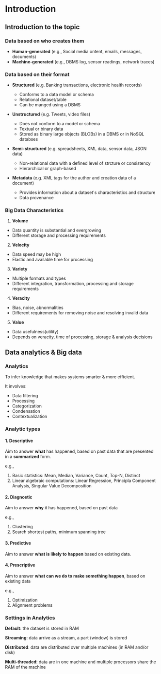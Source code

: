 # Introduction

## Introduction to the topic

### Data based on who creates them

- **Human-generated** (e.g., Social media ontent, emails, messages, documents)
- **Machine-generated** (e.g., DBMS log, sensor readings, network traces)

### Data based on their format

- **Structured** (e.g. Banking transactions, electronic health records)
  - Conforms to a data model or schema
  - Relational dataset/table
  - Can be manged using a DBMS

- **Unstructured** (e.g. Tweets, video files)
  - Does not conform to a model or schema
  - Textual or binary data
  - Stored as binary large objects (BLOBs) in a DBMS or in NoSQL databses

- **Semi-structured** (e.g. spreadsheets, XML data, sensor data, JSON data)
  - Non-relational data with a defined level of strcture or consistency
  - Hierarchical or graph-based

- **Metadata** (e.g. XML tags for the author and creation data of a document)
  - Provides information about a dataset's characteristics and structure
  - Data provenance

### Big Data Characteristics

1. **Volume**
  - Data quantity is substantial and evergrowing
  - Different storage and processing requirements
2. **Velocity**
  - Data speed may be high
  - Elastic and available time for processing
3. **Variety**
  - Multiple formats and types
  - Different integration, transformation, processing and storage requirements
4. **Veracity**
  - Bias, noise, abnormalities
  - Different requirements for removing noise and resolving invalid data
5. **Value**
  - Data usefulness(utility)
  - Depends on veracity, time of processing, storage & analysis decisions


## Data analytics & Big data

### Analytics

To infer knowledge that makes systems smarter & more efficient.

It involves: 

- Data filtering
- Processing
- Categorization
- Condensation
- Contextualization

### Analytic types

#### 1. Descriptive

Aim to answer **what** has happened, based on past data that are presented in a **summarized** form.

e.g.,

1. Basic statistics: Mean, Median, Variance, Count, Top-N, Distinct
2. Linear algebraic computations: Linear Regression, Principla Component Analysis, Singular Value Decomposition

#### 2. Diagnostic

Aim to answer **why** it has happened, based on past data

e.g.,

1. Clustering
2. Search shortest paths, minimum spanning tree

#### 3. Predictive

Aim to answer **what is likely to happen** based on existing data.

#### 4. Prescriptive

Aim to answer **what can we do to make something happen**, based on existing data

e.g.,

1. Optimization
2. Alignment problems

### Settings in Analytics

**Default**: the dataset is stored in RAM

**Streaming**: data arrive as a stream, a part (window) is stored

**Distributed**: data are distributed over multiple machines (in RAM and/or disk)

**Multi-threaded**: data are in one machine and multiple processors share the RAM of the machine

















